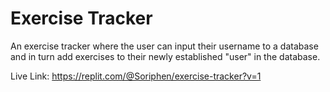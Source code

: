 # Exercise Tracker

An exercise tracker where the user can input their username to a database and in turn add exercises to their
newly established "user" in the database.

Live Link: https://replit.com/@Soriphen/exercise-tracker?v=1
